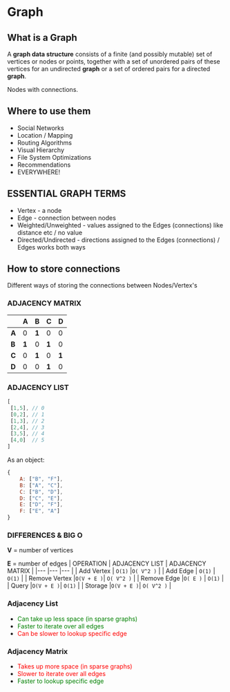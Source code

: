 # Graph

## What is a Graph

A **graph data structure** consists of a finite (and possibly mutable) set of vertices or nodes or points, together with a set of unordered pairs of these vertices for an undirected **graph** or a set of ordered pairs for a directed **graph**.

Nodes with connections.

## Where to use them

- Social Networks
- Location / Mapping
- Routing Algorithms
- Visual Hierarchy
- File System Optimizations
- Recommendations
- EVERYWHERE!

## ESSENTIAL GRAPH TERMS

- Vertex - a node
- Edge - connection between nodes
- Weighted/Unweighted - values assigned to the Edges (connections) like distance etc / no value
- Directed/Undirected - directions assigned to the Edges (connections) / Edges works both ways

## How to store connections

Different ways of storing the connections between Nodes/Vertex's

### ADJACENCY MATRIX

|       | **A** | **B** | **C** | **D** |
| ----- | ----- | ----- | ----- | ----- |
| **A** | 0     | **1** | 0     | 0     |
| **B** | **1** | 0     | **1** | 0     |
| **C** | 0     | **1** | 0     | **1** |
| **D** | 0     | 0     | **1** | 0     |

### ADJACENCY LIST

```javaScript
[
 [1,5], // 0
 [0,2], // 1
 [1,3], // 2
 [2,4], // 3
 [3,5], // 4
 [4,0]  // 5
]
```

As an object:

```javaScript
{
    A: ["B", "F"],
    B: ["A", "C"],
    C: ["B", "D"],
    D: ["C", "E"],
    E: ["D", "F"],
    F: ["E", "A"]
}
```

### DIFFERENCES & BIG O

**V** = number of vertices

**E** = number of edges
| OPERATION | ADJACENCY LIST | ADJACENCY MATRIX |
|--- |--- |--- |
| Add Vertex | `O(1)` | ​`O( V^2 )` |
| Add Edge | `O(1)` | `O(1)` |
| Remove Vertex |`O(V + E )`| `O( V^2 )` |
| Remove Edge |`O( E )` | `O(1)` |
| Query |`O(V + E )`| `O(1)` |
| Storage |`O(V + E )`| `O( V^2 )` |

### Adjacency List

- <span style="color:green">Can take up less space (in sparse graphs)</span>
- <span style="color:green">Faster to iterate over all edges</span>
- <span style="color:red">Can be slower to lookup specific edge</span>

### Adjacency Matrix

- <span style="color:red">Takes up more space (in sparse graphs)</span>
- <span style="color:red">Slower to iterate over all edges</span>
- <span style="color:green">Faster to lookup specific edge</span>
